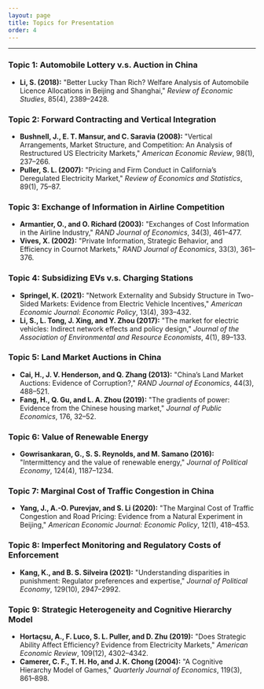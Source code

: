 ```yaml
---
layout: page
title: Topics for Presentation
order: 4
---
```

***

### Topic 1: Automobile Lottery v.s. Auction in China  
- **Li, S. (2018):** "Better Lucky Than Rich? Welfare Analysis of Automobile Licence Allocations in Beijing and Shanghai," *Review of Economic Studies*, 85(4), 2389–2428.  

### Topic 2: Forward Contracting and Vertical Integration  
- **Bushnell, J., E. T. Mansur, and C. Saravia (2008):** "Vertical Arrangements, Market Structure, and Competition: An Analysis of Restructured US Electricity Markets," *American Economic Review*, 98(1), 237–266.  
- **Puller, S. L. (2007):** "Pricing and Firm Conduct in California’s Deregulated Electricity Market," *Review of Economics and Statistics*, 89(1), 75–87.

### Topic 3: Exchange of Information in Airline Competition  
- **Armantier, O., and O. Richard (2003):** "Exchanges of Cost Information in the Airline Industry," *RAND Journal of Economics*, 34(3), 461–477.  
- **Vives, X. (2002):** "Private Information, Strategic Behavior, and Efficiency in Cournot Markets," *RAND Journal of Economics*, 33(3), 361–376.  

### Topic 4: Subsidizing EVs v.s. Charging Stations  
- **Springel, K. (2021):** "Network Externality and Subsidy Structure in Two-Sided Markets: Evidence from Electric Vehicle Incentives," *American Economic Journal: Economic Policy*, 13(4), 393–432.  
- **Li, S., L. Tong, J. Xing, and Y. Zhou (2017):** "The market for electric vehicles: Indirect network effects and policy design," *Journal of the Association of Environmental and Resource Economists*, 4(1), 89–133.  

### Topic 5: Land Market Auctions in China  
- **Cai, H., J. V. Henderson, and Q. Zhang (2013):** "China’s Land Market Auctions: Evidence of Corruption?," *RAND Journal of Economics*, 44(3), 488–521.  
- **Fang, H., Q. Gu, and L. A. Zhou (2019):** "The gradients of power: Evidence from the Chinese housing market," *Journal of Public Economics*, 176, 32–52.  

### Topic 6: Value of Renewable Energy
- **Gowrisankaran, G., S. S. Reynolds, and M. Samano (2016):** "Intermittency and the value of renewable energy," *Journal of Political Economy*, 124(4), 1187–1234.  

### Topic 7: Marginal Cost of Traffic Congestion in China  
- **Yang, J., A.-O. Purevjav, and S. Li (2020):** "The Marginal Cost of Traffic Congestion and Road Pricing: Evidence from a Natural Experiment in Beijing," *American Economic Journal: Economic Policy*, 12(1), 418–453.  

### Topic 8: Imperfect Monitoring and Regulatory Costs of Enforcement  
- **Kang, K., and B. S. Silveira (2021):** "Understanding disparities in punishment: Regulator preferences and expertise," *Journal of Political Economy*, 129(10), 2947–2992.  

### Topic 9: Strategic Heterogeneity and Cognitive Hierarchy Model  
- **Hortaçsu, A., F. Luco, S. L. Puller, and D. Zhu (2019):** "Does Strategic Ability Affect Efficiency? Evidence from Electricity Markets," *American Economic Review*, 109(12), 4302–4342.  
- **Camerer, C. F., T. H. Ho, and J. K. Chong (2004):** "A Cognitive Hierarchy Model of Games," *Quarterly Journal of Economics*, 119(3), 861–898.  
